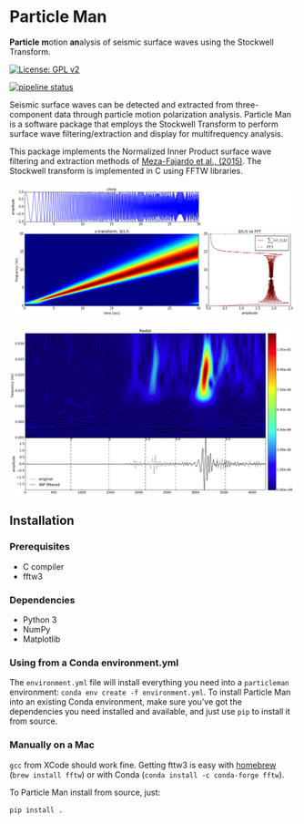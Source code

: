 # Particle Man

**Particle** **m**otion **an**alysis of seismic surface waves using the Stockwell Transform.


[![License: GPL v2](https://img.shields.io/badge/License-GPL%20v2-blue.svg)](https://www.gnu.org/licenses/old-licenses/gpl-2.0.en.html)

[![pipeline status](https://git.lanl.gov/ees-geophysics/particleman/badges/master/pipeline.svg)](https://git.lanl.gov/ees-geophysics/particleman/commits/master)

Seismic surface waves can be detected and extracted from three-component
data through particle motion polarization analysis.  Particle Man is a
software package that employs the Stockwell Transform to perform surface wave
filtering/extraction and display for multifrequency analysis.


This package implements the Normalized Inner Product surface wave filtering and extraction methods of
[Meza-Fajardo et al., (2015)](https://pubs.geoscienceworld.org/ssa/bssa/article/105/1/210/323461/identification-and-extraction-of-surface-waves).
The Stockwell transform is implemented in C using FFTW libraries.

![chirp](docs/src/data/chirp.png "Comparison to FFT for a chirp signal")

![filtered retrograde radial](docs/src/data/stransforms_scalar.png "Extracted Retrograde Rayleigh Waves")


## Installation

### Prerequisites

* C compiler
* fftw3

### Dependencies

* Python 3
* NumPy
* Matplotlib

### Using from a Conda environment.yml

The `environment.yml` file will install everything you need into a `particleman`
environment: `conda env create -f environment.yml`.  To install Particle Man into
an existing Conda environment, make sure you've got the dependencies you need installed
and available, and just use `pip` to install it from source.

### Manually on a Mac

`gcc` from XCode should work fine.  Getting fttw3 is easy with [homebrew](http://brew.sh/) (`brew install fftw`)
or with Conda (`conda install -c conda-forge fftw`).

To Particle Man install from source, just:

```bash
pip install .
```
